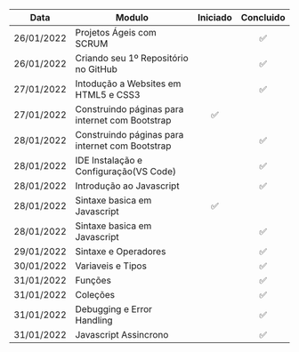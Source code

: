Data       | Modulo                               | Iniciado | Concluido
-----------|--------------------------------------|:--------:|:--------:
26/01/2022 | Projetos Ágeis com SCRUM             |          |    ✅
26/01/2022 | Criando seu 1º Repositório no GitHub |          |    ✅
27/01/2022 | Intodução a Websites em HTML5 e CSS3 |          |    ✅
27/01/2022 | Construindo páginas para internet com Bootstrap    | ✅        |    
28/01/2022 | Construindo páginas para internet com Bootstrap    |        |    ✅ 
28/01/2022 | IDE Instalação e Configuração(VS Code)   |        |    ✅ 
28/01/2022 | Introdução ao Javascript  |        |    ✅ 
28/01/2022 | Sintaxe basica em  Javascript  |     ✅   |     
28/01/2022 | Sintaxe basica em  Javascript  |       |✅  
29/01/2022 | Sintaxe e Operadores  |       |✅  
30/01/2022 | Variaveis e Tipos  |       |✅  
31/01/2022 | Funções  |       |✅  
31/01/2022 | Coleções  |       |✅  
31/01/2022 | Debugging e Error Handling |       |✅  
31/01/2022 | Javascript Assincrono |       |✅  